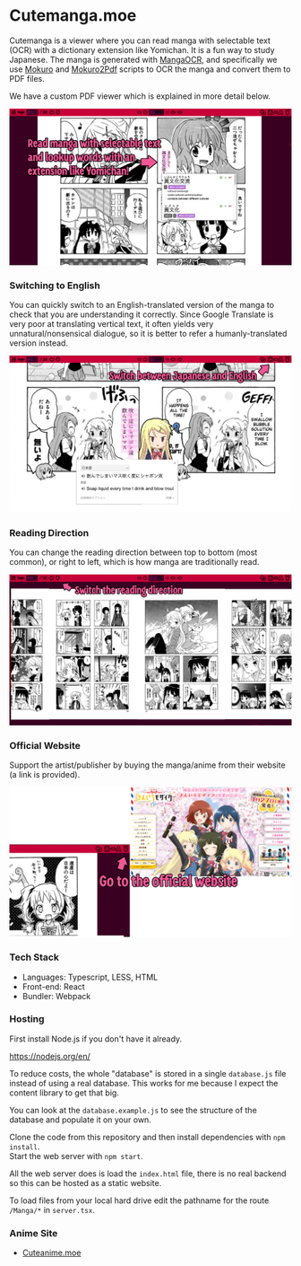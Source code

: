 # Cutemanga.moe

Cutemanga is a viewer where you can read manga with selectable text (OCR) with a dictionary extension like Yomichan. It is a fun way to study Japanese. The manga is 
generated with [MangaOCR](https://github.com/kha-white/manga-ocr), and specifically we use [Mokuro](https://github.com/kha-white/mokuro) 
and [Mokuro2Pdf](https://github.com/Kartoffel0/Mokuro2Pdf) scripts to OCR the manga and convert them to PDF files. 

We have a custom PDF viewer which is explained in more detail below.

<img src="assets/images/about.png">

### Switching to English

You can quickly switch to an English-translated version of the manga to check that you are understanding it correctly. Since Google Translate
is very poor at translating vertical text, it often yields very unnatural/nonsensical dialogue, so it is better to refer a humanly-translated version 
instead.

<img src="assets/images/switchingtoenglish.png">

### Reading Direction

You can change the reading direction between top to bottom (most common), or right to left, which is how manga are traditionally read.

<img src="assets/images/readingdirection.png">

### Official Website

Support the artist/publisher by buying the manga/anime from their website (a link is provided). 

<img src="assets/images/officialwebsite.png">

### Tech Stack

- Languages: Typescript, LESS, HTML
- Front-end: React 
- Bundler: Webpack

### Hosting

First install Node.js if you don't have it already. 

https://nodejs.org/en/

To reduce costs, the whole "database" is stored in a single `database.js` file instead of using a 
real database. This works for me because I expect the content library to get that big.

You can look at the `database.example.js` to see the structure of the database and populate it on your own.

Clone the code from this repository and then install dependencies with `npm install`. \
Start the web server with `npm start`. 

All the web server does is load the `index.html` file, there is no real backend so this can be hosted as a static 
website. 

To load files from your local hard drive edit the pathname for the route `/Manga/*` in `server.tsx`.

### Anime Site
- [Cuteanime.moe](https://github.com/Moebits/Cuteanime.moe)
